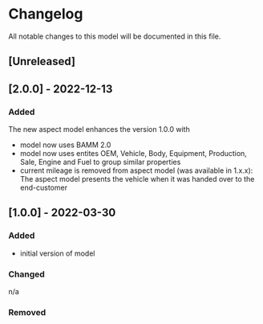 # Changelog
All notable changes to this model will be documented in this file.

## [Unreleased]

## [2.0.0] - 2022-12-13
### Added
The new aspect model enhances the version 1.0.0 with
- model now uses BAMM 2.0
- model now uses entites OEM, Vehicle, Body, Equipment, Production, Sale, Engine and Fuel to group similar properties
- current mileage is removed from aspect model (was available in 1.x.x): The aspect model presents the vehicle when it was handed over to the end-customer

## [1.0.0] - 2022-03-30
### Added
- initial version of model

### Changed
n/a

### Removed

